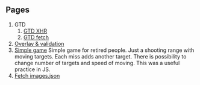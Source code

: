 ## Pages

1. GTD
   1. [GTD XHR](https://borisay.github.io/test-area/gtd)
   1. [GTD fetch](https://borisay.github.io/test-area/gtd-fetch)
2. [Overlay & validation](https://borisay.github.io/test-area/overlay_validation.html)
3. [Simple game](https://borisay.github.io/test-area/bad-guy-game/index4.html)
   Simple game for retired people. Just a shooting range with moving targets. Each miss adds another target. There is possibility to change number of targets and speed of moving. This was a useful practice in JS.
4. [Fetch images.json](https://borisay.github.io/test-area/images.json)

